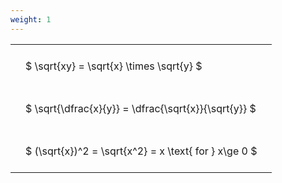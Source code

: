 ```yaml
---
weight: 1
---
```


<style type="text/css">
#T_c6c9f th.col_heading {
  text-align: left;
  font-size: 1em;
}
#T_c6c9f td {
  text-align: left;
  font-size: 1em;
  padding: 1.5em;
}
</style>
<table id="T_c6c9f">
  <thead>
  </thead>
  <tbody>
    <tr>
      <td id="T_c6c9f_row0_col0" class="data row0 col0" >$ \sqrt{xy} = \sqrt{x} \times \sqrt{y} $</td>
    </tr>
    <tr>
      <td id="T_c6c9f_row1_col0" class="data row1 col0" >$ \sqrt{\dfrac{x}{y}} = \dfrac{\sqrt{x}}{\sqrt{y}} $</td>
    </tr>
    <tr>
      <td id="T_c6c9f_row2_col0" class="data row2 col0" >$ (\sqrt{x})^2 = \sqrt{x^2} = x \text{ for } x\ge 0 $</td>
    </tr>
  </tbody>
</table>
